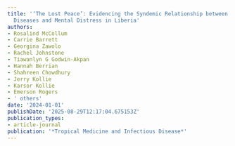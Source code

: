 ```yaml
---
title: '‘The Lost Peace’: Evidencing the Syndemic Relationship between Neglected Tropical
  Diseases and Mental Distress in Liberia'
authors:
- Rosalind McCollum
- Carrie Barrett
- Georgina Zawolo
- Rachel Johnstone
- Tiawanlyn G Godwin-Akpan
- Hannah Berrian
- Shahreen Chowdhury
- Jerry Kollie
- Karsor Kollie
- Emerson Rogers
- ' others'
date: '2024-01-01'
publishDate: '2025-08-29T12:17:04.675153Z'
publication_types:
- article-journal
publication: '*Tropical Medicine and Infectious Disease*'
---
```

